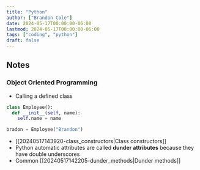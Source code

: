 ```yaml
---
title: "Python"
author: ["Brandon Cole"]
date: 2024-05-17T00:00:00-06:00
lastmod: 2024-05-17T00:00:00-06:00
tags: ["coding", "python"]
draft: false
---
```

## Notes
### Object Oriented Programming

-   Calling a defined class

```python
class Employee():
  def __init__(self, name):
    self.name = name

bradon = Employee("Brandon")
```

-   [[20240517143920-class_constructors|Class constructors]]
-   Python automatic attributes are called ****dunder attributes**** because they have double underscores
-   Common [[20240517142205-dunder_methods|Dunder methods]]

